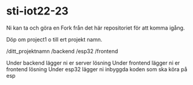 # sti-iot22-23
Ni kan ta och göra en Fork från det här repositoriet för att komma igång.

Döp om project1 o till ert projekt namn.

/ditt_projektnamn
  /backend
  /esp32
  /frontend


Under backend lägger ni er server lösning
Under frontend lägger ni er frontend lösning
Under esp32 lägger ni inbyggda koden som ska köra på esp